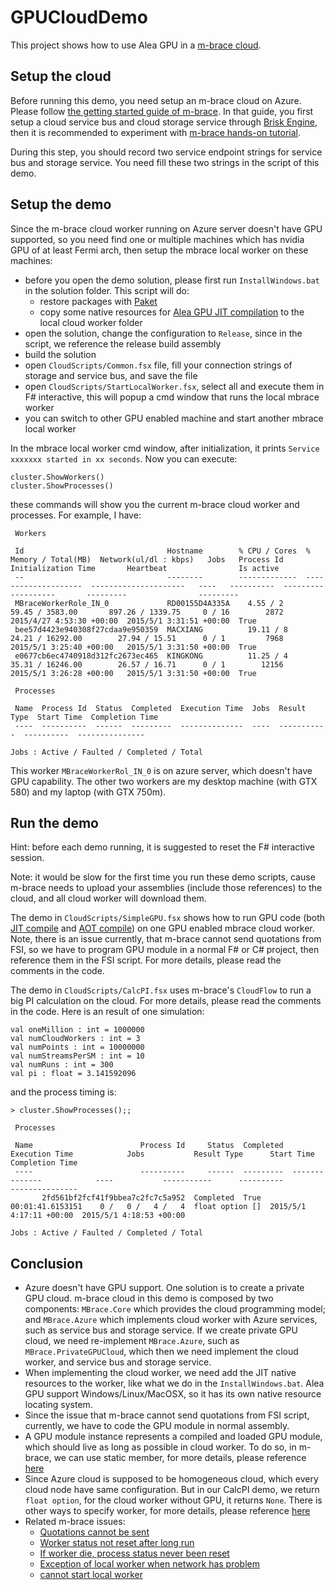 # GPUCloudDemo

This project shows how to use Alea GPU in a [m-brace cloud](http://www.m-brace.net/). 

## Setup the cloud

Before running this demo, you need setup an m-brace cloud on Azure. Please follow [the getting started guide of m-brace](http://www.m-brace.net/#try). In that guide, you first setup a cloud service bus and cloud storage service through [Brisk Engine](https://www.briskengine.com/), then it is recommended to experiment with [m-brace hands-on tutorial](https://github.com/mbraceproject/MBrace.StarterKit/archive/master.zip).

During this step, you should record two service endpoint strings for service bus and storage service. You need fill these two strings in the script of this demo.

## Setup the demo

Since the m-brace cloud worker running on Azure server doesn't have GPU supported, so you need find one or multiple machines which has nvidia GPU of at least Fermi arch, then setup the mbrace local worker on these machines:

- before you open the demo solution, please first run `InstallWindows.bat` in the solution folder. This script will do:
  - restore packages with [Paket](https://github.com/fsprojects/Paket)
  - copy some native resources for [Alea GPU JIT compilation](http://quantalea.com/static/app/manual/compilation-jit_compilation_in_detail.html) to the local cloud worker folder
- open the solution, change the configuration to `Release`, since in the script, we reference the release build assembly
- build the solution
- open `CloudScripts/Common.fsx` file, fill your connection strings of storage and service bus, and save the file
- open `CloudScripts/StartLocalWorker.fsx`, select all and execute them in F# interactive, this will popup a cmd window that runs the local mbrace worker
- you can switch to other GPU enabled machine and start another mbrace local worker

In the mbrace local worker cmd window, after initialization, it prints `Service xxxxxxx started in xx seconds`. Now you can execute:

```
cluster.ShowWorkers()
cluster.ShowProcesses()
```

these commands will show you the current m-brace cloud worker and processes. For example, I have:

```
 Workers                                                                                                                                                                                                 

 Id                                Hostname        % CPU / Cores  % Memory / Total(MB)  Network(ul/dl : kbps)   Jobs   Process Id  Initialization Time       Heartbeat                Is active 
 --                                --------        -------------  --------------------  ---------------------   ----   ----------  -------------------       ---------                --------- 
 MBraceWorkerRole_IN_0             RD00155D4A335A    4.55 / 2       59.45 / 3583.00       897.26 / 1339.75     0 / 16        2872  2015/4/27 4:53:30 +00:00  2015/5/1 3:31:51 +00:00  True      
 bee57d4423e940308f27cdaa9e950359  MACXIANG          19.11 / 8      24.21 / 16292.00        27.94 / 15.51      0 / 1         7968  2015/5/1 3:25:40 +00:00   2015/5/1 3:31:50 +00:00  True      
 e0677cb6ec4740918d312fc2673ec465  KINGKONG          11.25 / 4      35.31 / 16246.00        26.57 / 16.71      0 / 1        12156  2015/5/1 3:26:28 +00:00   2015/5/1 3:31:50 +00:00  True      

 Processes                                                                                                   

 Name  Process Id  Status  Completed  Execution Time  Jobs  Result Type  Start Time  Completion Time 
 ----  ----------  ------  ---------  --------------  ----  -----------  ----------  --------------- 

Jobs : Active / Faulted / Completed / Total
```

This worker `MBraceWorkerRol_IN_0` is on azure server, which doesn't have GPU capability. The other two workers are my desktop machine (with GTX 580) and my laptop (with GTX 750m).

## Run the demo

Hint: before each demo running, it is suggested to reset the F# interactive session.

Note: it would be slow for the first time you run these demo scripts, cause m-brace needs to upload your assemblies (include those references) to the cloud, and all cloud worker will download them.

The demo in `CloudScripts/SimpleGPU.fsx` shows how to run GPU code (both [JIT compile](http://quantalea.com/static/app/manual/compilation-jit_compilation_in_detail.html) and [AOT compile](http://quantalea.com/static/app/manual/compilation-aot_compilation_in_detail.html)) on one GPU enabled mbrace cloud worker. Note, there is an issue currently, that m-brace cannot send quotations from FSI, so we have to program GPU module in a normal F# or C# project, then reference them in the FSI script. For more details, please read the comments in the code.

The demo in `CloudScripts/CalcPI.fsx` uses m-brace's `CloudFlow` to run a big PI calculation on the cloud. For more details, please read the comments in the code. Here is an result of one simulation:

```
val oneMillion : int = 1000000
val numCloudWorkers : int = 3
val numPoints : int = 10000000
val numStreamsPerSM : int = 10
val numRuns : int = 300
val pi : float = 3.141592096
```

and the process timing is:

```
> cluster.ShowProcesses();;

 Processes                                                                                                                                                                        

 Name                        Process Id     Status  Completed  Execution Time            Jobs           Result Type      Start Time               Completion Time         
 ----                        ----------     ------  ---------  --------------            ----           -----------      ----------               ---------------         
       2fd561bf2fcf41f9bbea7c2fc7c5a952  Completed  True       00:01:41.6153151    0 /   0 /   4 /   4  float option []  2015/5/1 4:17:11 +00:00  2015/5/1 4:18:53 +00:00 

Jobs : Active / Faulted / Completed / Total
```

## Conclusion

- Azure doesn't have GPU support. One solution is to create a private GPU cloud. m-brace cloud in this demo is composed by two components: `MBrace.Core` which provides the cloud programming model; and `MBrace.Azure` which implements cloud worker with Azure services, such as service bus and storage service. If we create private GPU cloud, we need re-implement `MBrace.Azure`, such as `MBrace.PrivateGPUCloud`, which then we need implement the cloud worker, and service bus and storage service.
- When implementing the cloud worker, we need add the JIT native resources to the worker, like what we do in the `InstallWindows.bat`. Alea GPU support Windows/Linux/MacOSX, so it has its own native resource locating system.
- Since the issue that m-brace cannot send quotations from FSI script, currently, we have to code the GPU module in normal assembly.
- A GPU module instance represents a compiled and loaded GPU module, which should live as long as possible in cloud worker. To do so, in m-brace, we can use static member, for more details, please reference [here](https://github.com/mbraceproject/MBrace.StarterKit/issues/15)
- Since Azure cloud is supposed to be homogeneous cloud, which every cloud node have same configuration. But in our CalcPI demo, we return `float option`, for the cloud worker without GPU, it returns `None`. There is other ways to specify worker, for more details, please reference [here](https://github.com/mbraceproject/MBrace.StarterKit/issues/16)
- Related m-brace issues:
  - [Quotations cannot be sent](https://github.com/mbraceproject/MBrace.StarterKit/issues/18)
  - [Worker status not reset after long run](https://github.com/mbraceproject/MBrace.StarterKit/issues/20)
  - [If worker die, process status never been reset](https://github.com/mbraceproject/MBrace.StarterKit/issues/21)
  - [Exception of local worker when network has problem](https://github.com/mbraceproject/MBrace.StarterKit/issues/22)
  - [cannot start local worker](https://github.com/mbraceproject/MBrace.StarterKit/issues/23)
  